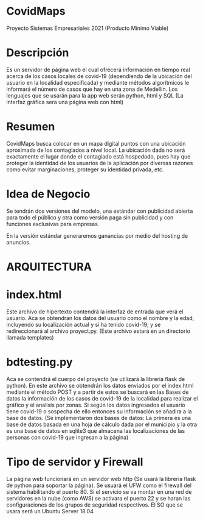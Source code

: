 # CovidMaps
Proyecto Sistemas Empresariales 2021 (Producto Mínimo Viable)
# Descripción
Es un servidor de página web  el cual ofrecerá información en tiempo real acerca de los casos locales de covid-19 (dependiendo de la ubicación del usuario en la localidad especificada) y mediante métodos algorítmicos le informará el número de casos que hay en una zona de Medellín. Los lenguajes que se usarán para la app web serán python, html y SQL (La interfaz gráfica sera una página web con html)
# Resumen
CovidMaps busca colocar en un mapa digital puntos con una ubicación aproximada de los contagiados a nivel local. La ubicación dada no será exactamente el lugar donde el contagiado está hospedado, pues hay que proteger la identidad de los usuarios de la aplicación por diversas razones como evitar marginaciones, proteger su identidad privada, etc.
# Idea de Negocio
Se tendrán dos versiones del modelo, una estándar con publicidad abierta para todo el público y otra como versión paga sin publicidad y con funciones exclusivas para empresas.

En la versión estándar generaremos ganancias por medio del hosting de anuncios.
# ARQUITECTURA
  
   # index.html
   Este archivo de hipertexto contendrá la interfaz de entrada que verá el usuario. Aca se obtendran los datos del usuario como el nombre y la edad, incluyendo su localización actual y si ha tenido covid-19; y se redireccionará al archivo proyect.py. (Este archivo estará en un directorio llamada templates)
   # bdtesting.py
   Aca se contendrá el cuerpo del proyecto (se utilizará la libreria flask de python). En este archivo se obtendrán los datos enviados por el index.html mediante el método POST y a partir de estos se buscará en las Bases de datos la información de los casos de covid-19 de la localidad para realizar el gráfico y el analisis por zonas. Si según los datos ingresados el usuario tiene covid-19 o sospecha de ello entonces su información se añadira a la base de datos. (Se implementaron dos bases de datos: La primera es una base de datos basada en una hoja de cálculo dada por el municipio y la otra es una base de datos en sqlite3 que almacena las localizaciones de las personas con covid-19 que ingresan a la página)


   # Tipo de servidor y Firewall
   La página web funcionará en un servidor web http (Se usará la libreria flask de python para soportar la página). Se usuará el UFW como el firewall del sistema habilitando el puerto 80. Si el servicio se va montar en una red de servidores en la nube (como AWS) se activara el puerto 22 y se haran las configuraciones de los grupos de seguridad respectivos. El SO que se usara será un Ubuntu Server 18.04